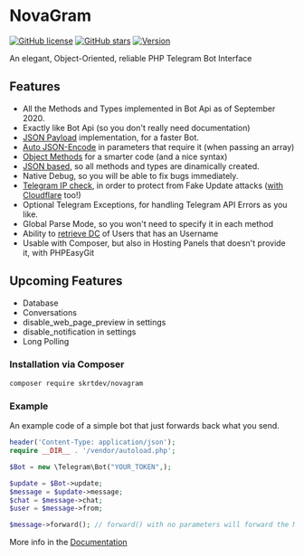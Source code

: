 # NovaGram
[![GitHub license](https://img.shields.io/github/license/skrtdev/NovaGram)](https://github.com/skrtdev/NovaGram/blob/master/LICENSE) [![GitHub stars](https://img.shields.io/github/stars/skrtdev/NovaGram)](https://github.com/skrtdev/NovaGram/stargazers) [![Version](https://img.shields.io/badge/version-1.x-blue)](https://github.com/skrtdev/NovaGram/releases)

An elegant, Object-Oriented, reliable PHP Telegram Bot Interface

## Features

- All the Methods and Types implemented in Bot Api as of September 2020.
- Exactly like Bot Api (so you don't really need documentation)
- [JSON Payload](https://docs.novagram.ga/construct.html#json-payload) implementation, for a faster Bot.
- [Auto JSON-Encode](https://github.com/skrtdev/NovaGram/blob/f6ee013613d62834c19ab4a666c42dc0a0a53119/src/main.php#L64) in parameters that require it (when passing an array)
- [Object Methods](https://docs.novagram.ga/objects.html) for a smarter code (and a nice syntax)
- [JSON based](https://github.com/skrtdev/NovaGram/blob/master/src/json.json), so all methods and types are dinamically created.
- Native Debug, so you will be able to fix bugs immediately.
- [Telegram IP check](https://github.com/skrtdev/NovaGram/blob/f6ee013613d62834c19ab4a666c42dc0a0a53119/src/main.php#L45), in order to protect from Fake Update attacks ([with Cloudflare](https://github.com/skrtdev/NovaGram/blob/f6ee013613d62834c19ab4a666c42dc0a0a53119/src/main.php#L39) too!)
- Optional Telegram Exceptions, for handling Telegram API Errors as you like.
- Global Parse Mode, so you won't need to specify it in each method
- Ability to [retrieve DC](https://docs.novagram.ga/docs.html#getUsernameDC) of Users that has an Username
- Usable with Composer, but also in Hosting Panels that doesn't provide it, with PHPEasyGit

## Upcoming Features
- Database
- Conversations
- disable_web_page_preview in settings
- disable_notification in settings
- Long Polling

### Installation via Composer
`composer require skrtdev/novagram`

### Example
An example code of a simple bot that just forwards back what you send.

```php
header('Content-Type: application/json');
require __DIR__ . '/vendor/autoload.php';

$Bot = new \Telegram\Bot("YOUR_TOKEN",);

$update = $Bot->update;
$message = $update->message;
$chat = $message->chat;
$user = $message->from;

$message->forward(); // forward() with no parameters will forward the Message back to the sender
```

More info in the [Documentation](https://docs.novagram.ga)

